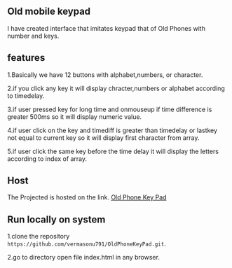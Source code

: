 ## Old mobile keypad
I have created interface that imitates keypad that of Old Phones with number and
keys.

## features

1.Basically we have 12 buttons with alphabet,numbers, or character.

2.if you click any key it will display chracter,numbers or alphabet according to timedelay.

3.if user pressed key for long time and onmouseup if time difference is greater 500ms so it will display numeric value.

4.if user click on the key and timediff is greater than timedelay or lastkey not equal to current key so it will display first character from array.

5.if user click the same key before the time delay it will display the letters according to index of array.


## Host
The Projected is hosted on the link.
[Old Phone Key Pad](https://vermasonu791.github.io/OldPhoneKeyPad/)


## Run locally on system

1.clone the repository `https://github.com/vermasonu791/OldPhoneKeyPad.git`.

2.go to directory open file index.html in any browser.








